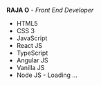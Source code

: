 **RAJA O** _- Front End Developer_
- HTML5
- CSS 3
- JavaScript
- React JS
- TypeScript
- Angular JS
- Vanilla JS
- Node JS - Loading ...
